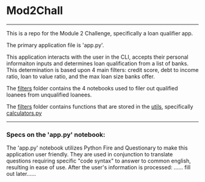 # Mod2Chall
___
This is a repo for the Module 2 Challenge, specifically a loan qualifier app.

The primary application file is 'app.py'.

This application interacts with the user in the CLI, accepts their personal informaiton inputs and determines loan qualification from a list of banks.
This determination is based upon 4 main filters: credit score, debt to income ratio, loan to value ratio, and the max loan size banks offer.

The [filters](url) folder contains the 4 notebooks used to filer out qualified loanees from unqualified loanees.

The [filters](url) folder contains functions that are stored in the [utils](folder), specifically [calculators.py](url)
____
### Specs on the 'app.py' notebook:

The 'app.py' notebook utilizes Python Fire and Questionary to make this application user friendly. They are used in conjunction to translate questions requiring specific "code syntax" to answer to common english, resulting in ease of use. After the user's information is processed: ...... fill out later......




